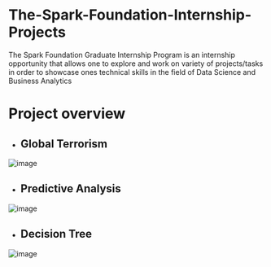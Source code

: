# The-Spark-Foundation-Internship-Projects
The Spark Foundation Graduate Internship Program is an internship opportunity that allows one to explore and work on variety of projects/tasks in order to showcase ones technical skills in the field of Data Science and Business Analytics

# Project overview
- ## Global Terrorism 

![image](https://github.com/user-attachments/assets/772e9c9a-09e1-4406-8812-294cedf80d0f)

- ## Predictive Analysis

![image](https://github.com/user-attachments/assets/49cba03d-aaca-48a0-b603-394d6fce5882)


- ## Decision Tree

![image](https://github.com/user-attachments/assets/cdec5b2c-1713-4ed8-95e3-92fe5dc37901)


